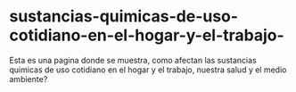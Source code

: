 # sustancias-quimicas-de-uso-cotidiano-en-el-hogar-y-el-trabajo-
Esta es una pagina donde se muestra, como afectan las sustancias quimicas de uso cotidiano en el hogar y el trabajo, nuestra salud y el medio ambiente?
